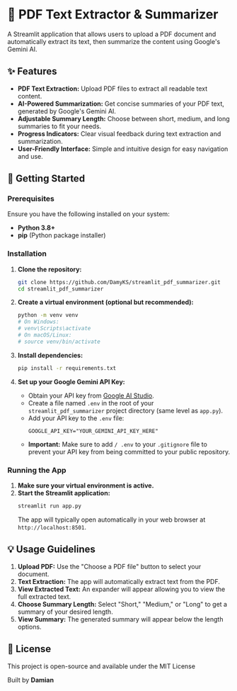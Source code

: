 # 📄 PDF Text Extractor & Summarizer

A Streamlit application that allows users to upload a PDF document and automatically extract its text, then summarize the content using Google's Gemini AI.

## ✨ Features

* **PDF Text Extraction:** Upload PDF files to extract all readable text content.
* **AI-Powered Summarization:** Get concise summaries of your PDF text, generated by Google's Gemini AI.
* **Adjustable Summary Length:** Choose between short, medium, and long summaries to fit your needs.
* **Progress Indicators:** Clear visual feedback during text extraction and summarization.
* **User-Friendly Interface:** Simple and intuitive design for easy navigation and use.

## 🚀 Getting Started

### Prerequisites

Ensure you have the following installed on your system:

* **Python 3.8+**
* **pip** (Python package installer)

### Installation

1.  **Clone the repository:**
    ```bash
    git clone https://github.com/DamyKS/streamlit_pdf_summarizer.git
    cd streamlit_pdf_summarizer
    ```

2.  **Create a virtual environment (optional but recommended):**
    ```bash
    python -m venv venv
    # On Windows:
    # venv\Scripts\activate
    # On macOS/Linux:
    # source venv/bin/activate
    ```

3.  **Install dependencies:**
    ```bash
    pip install -r requirements.txt
    ```

4.  **Set up your Google Gemini API Key:**
    * Obtain your API key from [Google AI Studio](https://aistudio.google.com/app/apikey).
    * Create a file named `.env` in the root of your `streamlit_pdf_summarizer` project directory (same level as `app.py`).
    * Add your API key to the `.env` file:
        ```
        GOOGLE_API_KEY="YOUR_GEMINI_API_KEY_HERE"
        ```
    * **Important:** Make sure to add `/ .env` to your `.gitignore` file to prevent your API key from being committed to your public repository.

### Running the App

1.  **Make sure your virtual environment is active.**
2.  **Start the Streamlit application:**
    ```bash
    streamlit run app.py
    ```
    The app will typically open automatically in your web browser at `http://localhost:8501`.

## 💡 Usage Guidelines

1.  **Upload PDF:** Use the "Choose a PDF file" button to select your document.
2.  **Text Extraction:** The app will automatically extract text from the PDF.
3.  **View Extracted Text:** An expander will appear allowing you to view the full extracted text.
4.  **Choose Summary Length:** Select "Short," "Medium," or "Long" to get a summary of your desired length.
5.  **View Summary:** The generated summary will appear below the length options.

## 📄 License

This project is open-source and available under the MIT License

Built by **Damian**
